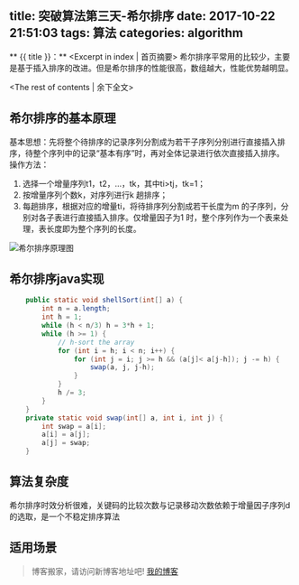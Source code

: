 title: 突破算法第三天-希尔排序
date: 2017-10-22 21:51:03
tags: 算法
categories: algorithm
---
** {{ title }}：** <Excerpt in index | 首页摘要>
希尔排序平常用的比较少，主要是基于插入排序的改进。但是希尔排序的性能很高，数组越大，性能优势越明显。
<!-- more -->
<The rest of contents | 余下全文>

## 希尔排序的基本原理
基本思想：先将整个待排序的记录序列分割成为若干子序列分别进行直接插入排序，待整个序列中的记录“基本有序”时，再对全体记录进行依次直接插入排序。  
操作方法：
1. 选择一个增量序列t1，t2，…，tk，其中ti>tj，tk=1； 
2. 按增量序列个数k，对序列进行k 趟排序； 
3. 每趟排序，根据对应的增量ti，将待排序列分割成若干长度为m 的子序列，分别对各子表进行直接插入排序。仅增量因子为1 时，整个序列作为一个表来处理，表长度即为整个序列的长度。

![希尔排序原理图](http://o7kalf5h3.bkt.clouddn.com/shellSort.jpg)

## 希尔排序java实现
```java
    public static void shellSort(int[] a) {
        int n = a.length;
        int h = 1;
        while (h < n/3) h = 3*h + 1;
        while (h >= 1) {
            // h-sort the array
            for (int i = h; i < n; i++) {
                for (int j = i; j >= h && (a[j]< a[j-h]); j -= h) {
                    swap(a, j, j-h);
                }
            }
            h /= 3;
        }
    }
    private static void swap(int[] a, int i, int j) {
        int swap = a[i];
        a[i] = a[j];
        a[j] = swap;
    }
```
## 算法复杂度
希尔排序时效分析很难，关键码的比较次数与记录移动次数依赖于增量因子序列d的选取，是一个不稳定排序算法

## 适用场景







> 博客搬家，请访问新博客地址吧! [我的博客][1]

[1]: https://www.duduhuahua.cn
